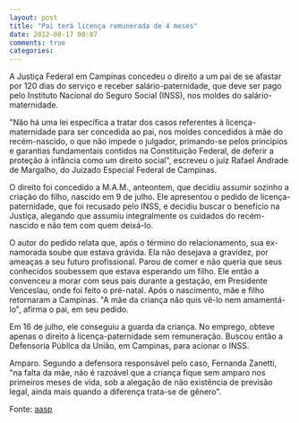 ```yaml
---
layout: post
title: "Pai terá licença remunerada de 4 meses"
date: 2012-08-17 00:07
comments: true
categories: 
---
```

A Justiça Federal em Campinas concedeu o direito a um pai de se afastar por 120 dias do serviço e receber salário-paternidade, que deve ser pago pelo Instituto Nacional do Seguro Social (INSS), nos moldes do salário-maternidade.

"Não há uma lei específica a tratar dos casos referentes à licença-maternidade para ser concedida ao pai, nos moldes concedidos à mãe do recém-nascido, o que não impede o julgador, primando-se pelos princípios e garantias fundamentais contidos na Constituição Federal, de deferir a proteção à infância como um direito social", escreveu o juiz Rafael Andrade de Margalho, do Juizado Especial Federal de Campinas.

O direito foi concedido a M.A.M., anteontem, que decidiu assumir sozinho a criação do filho, nascido em 9 de julho. Ele apresentou o pedido de licença-paternidade, que foi recusado pelo INSS, e decidiu buscar o benefício na Justiça, alegando que assumiu integralmente os cuidados do recém-nascido e não tem com quem deixá-lo.

O autor do pedido relata que, após o término do relacionamento, sua ex-namorada soube que estava grávida. Ela não desejava a gravidez, por ameaças a seu futuro profissional. Parou de comer e não queria que seus conhecidos soubessem que estava esperando um filho. Ele então a convenceu a morar com seus pais durante a gestação, em Presidente Venceslau, onde foi feito o pré-natal. Após o nascimento, mãe e filho retornaram a Campinas. "A mãe da criança não quis vê-lo nem amamentá-lo", afirma o pai, em seu pedido.

Em 16 de julho, ele conseguiu a guarda da criança. No emprego, obteve apenas o direito à licença-paternidade sem remuneração. Buscou então a Defensoria Pública da União, em Campinas, para acionar o INSS.

Amparo. Segundo a defensora responsável pelo caso, Fernanda Zanetti, "na falta da mãe, não é razoável que a criança fique sem amparo nos primeiros meses de vida, sob a alegação de não existência de previsão legal, ainda mais quando a diferença trata-se de gênero". 

Fonte: [aasp](http://www.aasp.org.br/aasp/imprensa/clipping/cli_noticia.asp?idnot=12709)